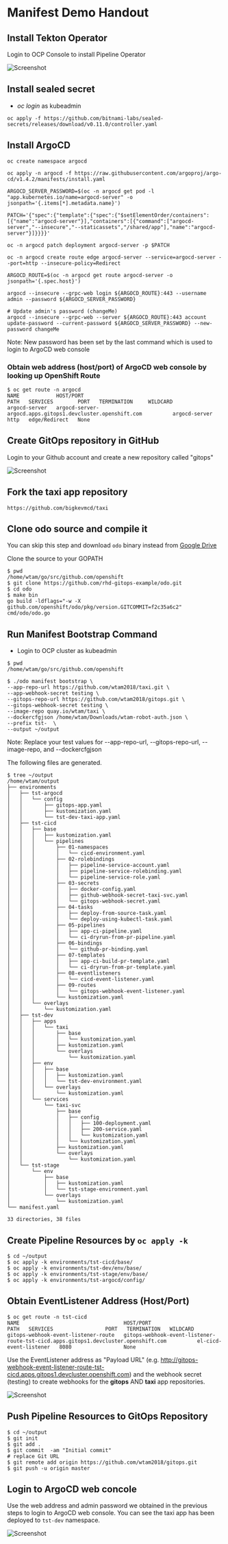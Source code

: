 # Manifest Demo Handout

## Install Tekton Operator

Login to OCP Console to install Pipeline Operator

 ![Screenshot](img/install-pipeline.png)

## Install sealed secret

* _oc login_ as kubeadmin

```shell
oc apply -f https://github.com/bitnami-labs/sealed-secrets/releases/download/v0.11.0/controller.yaml
```

## Install ArgoCD

```shell
oc create namespace argocd

oc apply -n argocd -f https://raw.githubusercontent.com/argoproj/argo-cd/v1.4.2/manifests/install.yaml

ARGOCD_SERVER_PASSWORD=$(oc -n argocd get pod -l "app.kubernetes.io/name=argocd-server" -o jsonpath='{.items[*].metadata.name}')

PATCH='{"spec":{"template":{"spec":{"$setElementOrder/containers":[{"name":"argocd-server"}],"containers":[{"command":["argocd-server","--insecure","--staticassets","/shared/app"],"name":"argocd-server"}]}}}}'

oc -n argocd patch deployment argocd-server -p $PATCH

oc -n argocd create route edge argocd-server --service=argocd-server --port=http --insecure-policy=Redirect

ARGOCD_ROUTE=$(oc -n argocd get route argocd-server -o jsonpath='{.spec.host}')

argocd --insecure --grpc-web login ${ARGOCD_ROUTE}:443 --username admin --password ${ARGOCD_SERVER_PASSWORD}

# Update admin's password (changeMe)
argocd --insecure --grpc-web --server ${ARGOCD_ROUTE}:443 account update-password --current-password ${ARGOCD_SERVER_PASSWORD} --new-password changeMe
```
Note: New password has been set by the last command which is used to login to ArgoCD web console

### Obtain web address (host/port) of ArgoCD web console by looking up OpenShift Route

```shell
$ oc get route -n argocd
NAME            HOST/PORT                                                    PATH   SERVICES        PORT   TERMINATION     WILDCARD
argocd-server   argocd-server-argocd.apps.gitops1.devcluster.openshift.com          argocd-server   http   edge/Redirect   None
```

## Create GitOps repository in GitHub

Login to your Github account and create a new repository called "gitops"

 ![Screenshot](img/create-gitops-repo.png)

## Fork the taxi app repository

```shell
https://github.com/bigkevmcd/taxi
```

## Clone odo source and compile it

You can skip this step and download `odo` binary instead from [Google Drive](https://drive.google.com/drive/folders/1F6xS8JTXKOoCODWO6HvdaIXZM14GPgdt)

Clone the source to your GOPATH

```shell
$ pwd
/home/wtam/go/src/github.com/openshift
$ git clone https://github.com/rhd-gitops-example/odo.git
$ cd odo
$ make bin
go build -ldflags="-w -X github.com/openshift/odo/pkg/version.GITCOMMIT=f2c35a6c2" cmd/odo/odo.go
```
## Run Manifest Bootstrap Command

* Login to OCP cluster as kubeadmin

```shell
$ pwd
/home/wtam/go/src/github.com/openshift

$ ./odo manifest bootstrap \
--app-repo-url https://github.com/wtam2018/taxi.git \
--app-webhook-secret testing \
--gitops-repo-url https://github.com/wtam2018/gitops.git \
--gitops-webhook-secret testing \
--image-repo quay.io/wtam/taxi \
--dockercfgjson /home/wtam/Downloads/wtam-robot-auth.json \
--prefix tst-  \
--output ~/output
```

Note: Replace your test values for --app-repo-url, --gitops-repo-url, --image-repo, and --dockercfgjson

The following files are generated.
```shell
$ tree ~/output
/home/wtam/output
├── environments
│   ├── tst-argocd
│   │   └── config
│   │       ├── gitops-app.yaml
│   │       ├── kustomization.yaml
│   │       └── tst-dev-taxi-app.yaml
│   ├── tst-cicd
│   │   ├── base
│   │   │   ├── kustomization.yaml
│   │   │   └── pipelines
│   │   │       ├── 01-namespaces
│   │   │       │   └── cicd-environment.yaml
│   │   │       ├── 02-rolebindings
│   │   │       │   ├── pipeline-service-account.yaml
│   │   │       │   ├── pipeline-service-rolebinding.yaml
│   │   │       │   └── pipeline-service-role.yaml
│   │   │       ├── 03-secrets
│   │   │       │   ├── docker-config.yaml
│   │   │       │   ├── github-webhook-secret-taxi-svc.yaml
│   │   │       │   └── gitops-webhook-secret.yaml
│   │   │       ├── 04-tasks
│   │   │       │   ├── deploy-from-source-task.yaml
│   │   │       │   └── deploy-using-kubectl-task.yaml
│   │   │       ├── 05-pipelines
│   │   │       │   ├── app-ci-pipeline.yaml
│   │   │       │   └── ci-dryrun-from-pr-pipeline.yaml
│   │   │       ├── 06-bindings
│   │   │       │   └── github-pr-binding.yaml
│   │   │       ├── 07-templates
│   │   │       │   ├── app-ci-build-pr-template.yaml
│   │   │       │   └── ci-dryrun-from-pr-template.yaml
│   │   │       ├── 08-eventlisteners
│   │   │       │   └── cicd-event-listener.yaml
│   │   │       ├── 09-routes
│   │   │       │   └── gitops-webhook-event-listener.yaml
│   │   │       └── kustomization.yaml
│   │   └── overlays
│   │       └── kustomization.yaml
│   ├── tst-dev
│   │   ├── apps
│   │   │   └── taxi
│   │   │       ├── base
│   │   │       │   └── kustomization.yaml
│   │   │       ├── kustomization.yaml
│   │   │       └── overlays
│   │   │           └── kustomization.yaml
│   │   ├── env
│   │   │   ├── base
│   │   │   │   ├── kustomization.yaml
│   │   │   │   └── tst-dev-environment.yaml
│   │   │   └── overlays
│   │   │       └── kustomization.yaml
│   │   └── services
│   │       └── taxi-svc
│   │           ├── base
│   │           │   ├── config
│   │           │   │   ├── 100-deployment.yaml
│   │           │   │   ├── 200-service.yaml
│   │           │   │   └── kustomization.yaml
│   │           │   └── kustomization.yaml
│   │           ├── kustomization.yaml
│   │           └── overlays
│   │               └── kustomization.yaml
│   └── tst-stage
│       └── env
│           ├── base
│           │   ├── kustomization.yaml
│           │   └── tst-stage-environment.yaml
│           └── overlays
│               └── kustomization.yaml
└── manifest.yaml

33 directories, 38 files
```

## Create Pipeline Resources by `oc apply -k`

```shell
$ cd ~/output
$ oc apply -k environments/tst-cicd/base/
$ oc apply -k environments/tst-dev/env/base/
$ oc apply -k environments/tst-stage/env/base/
$ oc apply -k environments/tst-argocd/config/
```

## Obtain EventListener Address (Host/Port)

```shell
$ oc get route -n tst-cicd
NAME                                  HOST/PORT                                                                            PATH   SERVICES                 PORT   TERMINATION   WILDCARD
gitops-webhook-event-listener-route   gitops-webhook-event-listener-route-tst-cicd.apps.gitops1.devcluster.openshift.com          el-cicd-event-listener   8080                 None
```

Use the EventListener address as "Payload URL" (e.g. http://gitops-webhook-event-listener-route-tst-cicd.apps.gitops1.devcluster.openshift.com) and the webhook secret (testing) to create webhooks for the **gitops** AND **taxi** app repositories.

 ![Screenshot](img/add-webhook.png)


## Push Pipeline Resources to GitOps Repository

```shell
$ cd ~/output
$ git init
$ git add .
$ git commit  -am "Initial commit"
# replace Git URL
$ git remote add origin https://github.com/wtam2018/gitops.git
$ git push -u origin master
```
## Login to ArgoCD web concole 

Use the web address and admin password we obtained in the previous steps to login to ArgoCD web console.  You can see the taxi app has been deployed to `tst-dev` namespace.

 ![Screenshot](img/argocd-console.png)
